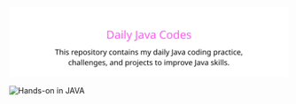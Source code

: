 ![Daily Java Codes](Others/banner.svg)

![Hands-on in JAVA](<img src="https://raw.githubusercontent.com/elciidsouza/elciidsouza/main/coding.gif" width="500" />)
